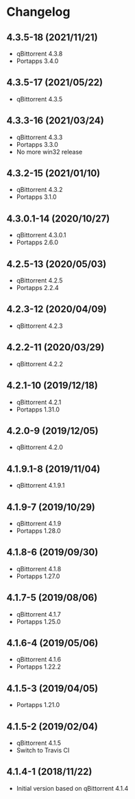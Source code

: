 # Changelog

## 4.3.5-18 (2021/11/21)

* qBittorrent 4.3.8
* Portapps 3.4.0

## 4.3.5-17 (2021/05/22)

* qBittorrent 4.3.5

## 4.3.3-16 (2021/03/24)

* qBittorrent 4.3.3
* Portapps 3.3.0
* No more win32 release

## 4.3.2-15 (2021/01/10)

* qBittorrent 4.3.2
* Portapps 3.1.0

## 4.3.0.1-14 (2020/10/27)

* qBittorrent 4.3.0.1
* Portapps 2.6.0

## 4.2.5-13 (2020/05/03)

* qBittorrent 4.2.5
* Portapps 2.2.4

## 4.2.3-12 (2020/04/09)

* qBittorrent 4.2.3

## 4.2.2-11 (2020/03/29)

* qBittorrent 4.2.2

## 4.2.1-10 (2019/12/18)

* qBittorrent 4.2.1
* Portapps 1.31.0

## 4.2.0-9 (2019/12/05)

* qBittorrent 4.2.0

## 4.1.9.1-8 (2019/11/04)

* qBittorrent 4.1.9.1

## 4.1.9-7 (2019/10/29)

* qBittorrent 4.1.9
* Portapps 1.28.0

## 4.1.8-6 (2019/09/30)

* qBittorrent 4.1.8
* Portapps 1.27.0

## 4.1.7-5 (2019/08/06)

* qBittorrent 4.1.7
* Portapps 1.25.0

## 4.1.6-4 (2019/05/06)

* qBittorrent 4.1.6
* Portapps 1.22.2

## 4.1.5-3 (2019/04/05)

* Portapps 1.21.0

## 4.1.5-2 (2019/02/04)

* qBittorrent 4.1.5
* Switch to Travis CI

## 4.1.4-1 (2018/11/22)

* Initial version based on qBittorrent 4.1.4
